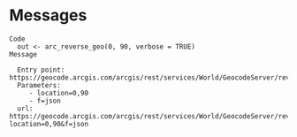 # Messages

    Code
      out <- arc_reverse_geo(0, 90, verbose = TRUE)
    Message
      
      Entry point: https://geocode.arcgis.com/arcgis/rest/services/World/GeocodeServer/reverseGeocode?
      Parameters:
         - location=0,90
         - f=json
      url: https://geocode.arcgis.com/arcgis/rest/services/World/GeocodeServer/reverseGeocode?location=0,90&f=json

